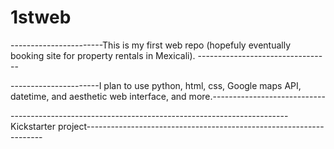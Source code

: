 # 1stweb 
-----------------------This is my first web repo (hopefuly eventually booking site for property rentals in Mexicali). ---------------------------------

----------------------I plan to use python, html, css, Google maps API, datetime, and aesthetic web interface, and more.----------------------------

---------------------------------------------------------------------Kickstarter project-------------------------------------------------------------------
